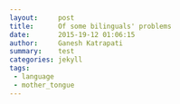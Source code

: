 ```yaml
---
layout:     post
title:      Of some bilinguals' problems
date:       2015-19-12 01:06:15
author:     Ganesh Katrapati
summary:    test
categories: jekyll
tags:
 - language
 - mother_tongue
---
```


